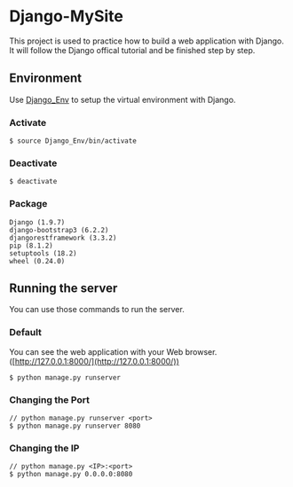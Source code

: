 # Django-MySite

This project is used to practice how to build a web application with Django. It will follow the Django offical tutorial and be finished step by step.

## Environment
Use [Django_Env](https://github.com/YanHaoChen/Django-MySite/tree/master/Django_env) to setup the virtual environment with Django.

### Activate
```shell
$ source Django_Env/bin/activate
```
### Deactivate
```shell
$ deactivate
```
### Package
```shell
Django (1.9.7)
django-bootstrap3 (6.2.2)
djangorestframework (3.3.2)
pip (8.1.2)
setuptools (18.2)
wheel (0.24.0)
```

## Running the server
You can use those commands to run the server.
### Default
You can see the web application with your Web browser.([http://127.0.0.1:8000/](http://127.0.0.1:8000/))

```shell
$ python manage.py runserver
```

### Changing the Port
```shell
// python manage.py runserver <port>
$ python manage.py runserver 8080
```
### Changing the IP
```shell
// python manage.py <IP>:<port>
$ python manage.py 0.0.0.0:8080
```